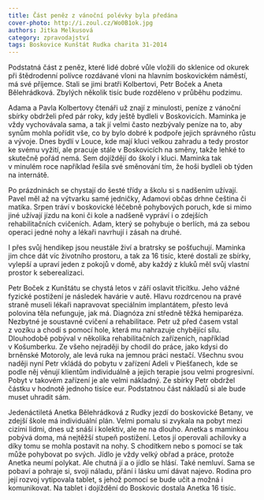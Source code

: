 ```yaml
---
title: Část peněz z vánoční polévky byla předána
cover-photo: http://i.zoul.cz/Wo0B1ok.jpg
authors: Jitka Melkusová
category: zpravodajství
tags: Boskovice Kunštát Rudka charita 31-2014 
---
```


Podstatná část z peněz, které lidé dobré vůle vložili do sklenice od okurek při štědrodenní polívce rozdávané vloni na hlavním boskovickém náměstí, má své příjemce. Stali se jimi bratři Kolbertovi, Petr Boček a Aneta Bělehrádková. Zbylých několik tisíc bude rozděleno v průběhu podzimu.

Adama a Pavla Kolbertovy čtenáři už znají z minulosti, peníze z vánoční sbírky obdrželi před pár roky, kdy ještě bydleli v Boskovicích. Maminka je vždy vychovávala sama, a tak jí velmi často nezbývaly peníze na to, aby synům mohla pořídit vše, co by bylo dobré k podpoře jejich správného růstu a vývoje. Dnes bydlí v Louce, kde mají kluci velkou zahradu a tedy prostor ke svému vyžití, ale pracuje stále v Boskovicích na směny, takže lehké to skutečně pořád nemá. Sem dojíždějí do školy i kluci. Maminka tak v minulém roce například řešila své směnování tím, že hoši bydleli ob týden na internátě.

Po prázdninách se chystají do šesté třídy a školu si s nadšením užívají. Pavel měl až na výtvarku samé jedničky, Adamovi občas drhne čeština či matika. Srpen tráví v boskovické léčebně pohybových poruch, kde si mimo jiné užívají jízdu na koni či kole a nadšeně vypráví i o zdejších rehabilitačních cvičeních. Adam, který se pohybuje o berlích, má za sebou operaci jedné nohy a lékaři navrhují i zásah na druhé.

I přes svůj hendikep jsou neustále živí a bratrsky se pošťuchují. Maminka jim chce dát víc životního prostoru, a tak za 16 tisíc, které dostali ze sbírky, vylepší a upraví jeden z pokojů v domě, aby každý z kluků měl svůj vlastní prostor k seberealizaci.

Petr Boček z Kunštátu se chystá letos v září oslavit třicítku. Jeho vážné fyzické postižení je následek havárie v autě. Hlavu rozdrcenou na pravé straně museli lékaři napravovat speciálním implantátem, přesto levá polovina těla nefunguje, jak má. Diagnóza zní středně těžká hemiparéza. Nezbytné je soustavné cvičení a rehabilitace. Petr už před časem vstal z vozíku a chodí s pomocí hole, která mu nahrazuje chybějící sílu. Dlouhodobě pobýval v několika rehabilitačních zařízeních, například v Košumberku. Ze všeho nejraději by chodil do práce, jako kdysi do brněnské Motoroly, ale levá ruka na jemnou práci nestačí. Všechnu svou naději nyní Petr vkládá do pobytu v zařízení Adeli v Piešťanech, kde se podle něj věnují klientům individuálně a jejich terapie jsou velmi progresivní. Pobyt v takovém zařízení je ale velmi nákladný. Ze sbírky Petr obdržel částku v hodnotě jednoho tisíce eur. Podstatnou část nákladů si ale bude muset uhradit sám.

Jedenáctiletá Anetka Bělehrádková z Rudky jezdí do boskovické Betany, ve zdejší škole má individuální plán. Velmi pomalu si zvykala na pobyt mezi cizími lidmi, dnes už snáší i kolektiv, ale ne na dlouho. Anetka s maminkou pobývá doma, má nejtěžší stupeň postižení. Letos jí operovali achilovky a díky tomu se mohla postavit na nohy. S chodítkem nebo s pomocí se tak může pohybovat po svých. Jídlo je vždy velký obřad a práce, protože Anetka neumí polykat. Ale chutná jí a o jídlo se hlásí. Také nemluví. Sama se pobaví a pohraje si, svoji náladu, přání i lásku umí dávat najevo. Rodina pro její rozvoj vytipovala tablet, s jehož pomocí se bude učit a možná i komunikovat. Na tablet i dojíždění do Boskovic dostala Anetka 16 tisíc.
